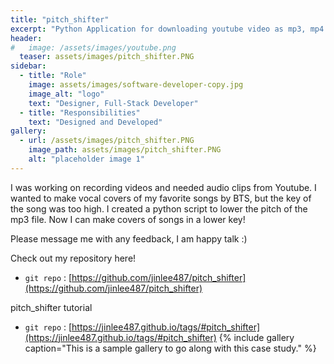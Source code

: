```yaml
---
title: "pitch_shifter"
excerpt: "Python Application for downloading youtube video as mp3, mp4 file."
header:
#   image: /assets/images/youtube.png
  teaser: assets/images/pitch_shifter.PNG
sidebar:
  - title: "Role"
    image: assets/images/software-developer-copy.jpg
    image_alt: "logo"
    text: "Designer, Full-Stack Developer"
  - title: "Responsibilities"
    text: "Designed and Developed"
gallery:
  - url: /assets/images/pitch_shifter.PNG
    image_path: assets/images/pitch_shifter.PNG
    alt: "placeholder image 1"
---
```


I was working on recording videos and needed audio clips from Youtube.
I wanted to make vocal covers of my favorite songs by BTS, but the key of the song was too high. 
I created a python script to lower the pitch of the mp3 file. 
Now I can make covers of songs in a lower key! 

Please message me with any feedback, I am happy talk :)

Check out my repository here!
- `git repo` : [https://github.com/jinlee487/pitch_shifter](https://github.com/jinlee487/pitch_shifter)

pitch_shifter tutorial
- `git repo` : [https://jinlee487.github.io/tags/#pitch_shifter](https://jinlee487.github.io/tags/#pitch_shifter)
{% include gallery caption="This is a sample gallery to go along with this case study." %}
